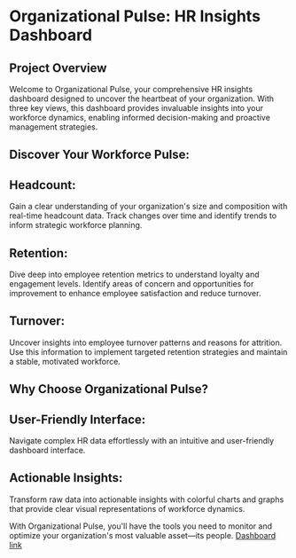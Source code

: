 # Organizational Pulse: HR Insights Dashboard
## Project Overview
Welcome to Organizational Pulse, your comprehensive HR insights dashboard designed to uncover the heartbeat of your organization. With three key views, this dashboard provides invaluable insights into your workforce dynamics, enabling informed decision-making and proactive management strategies.

## Discover Your Workforce Pulse:
## Headcount:
Gain a clear understanding of your organization's size and composition with real-time headcount data. Track changes over time and identify trends to inform strategic workforce planning.

## Retention:
Dive deep into employee retention metrics to understand loyalty and engagement levels. Identify areas of concern and opportunities for improvement to enhance employee satisfaction and reduce turnover.

## Turnover:
Uncover insights into employee turnover patterns and reasons for attrition. Use this information to implement targeted retention strategies and maintain a stable, motivated workforce.

## Why Choose Organizational Pulse?
## User-Friendly Interface:
Navigate complex HR data effortlessly with an intuitive and user-friendly dashboard interface.
## Actionable Insights:
 Transform raw data into actionable insights with colorful charts and graphs that provide clear visual representations of workforce dynamics.
 
With Organizational Pulse, you'll have the tools you need to monitor and optimize your organization's most valuable asset—its people.
[Dashboard link](https://app.powerbi.com/view?r=eyJrIjoiMDYwNzJhYWEtMWEyYS00YTdjLWJjZjMtYWMyYmM3NDdmYmE1IiwidCI6ImRmODY3OWNkLWE4MGUtNDVkOC05OWFjLWM4M2VkN2ZmOTVhMCJ9)
